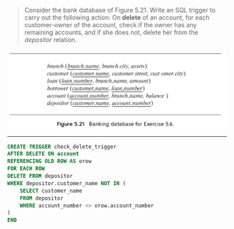 > Consider the bank database of Figure 5.21. Write an SQL trigger to carry out the following
> action: On **delete** of an account, for each customer-owner of the account, check if the 
> owner has any remaining accounts, and if she does not, delete her from the _depositor_ 
> relation.

<img src="Figure_5.21.png"/>

--------------------------------

```sql
CREATE TRIGGER check_delete_trigger 
AFTER DELETE ON account
REFERENCING OLD ROW AS orow
FOR EACH ROW
DELETE FROM depositor
WHERE depositor.customer_name NOT IN (
    SELECT customer_name
    FROM depositor
    WHERE account_number <> orow.account_number
)
END
```

